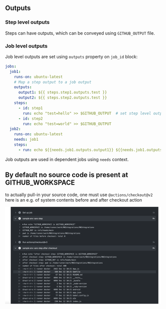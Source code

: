 

## Outputs

### Step level outputs
Steps can have outputs, which can be conveyed using `GITHUB_OUTPUT` file.


### Job level outputs

Job level outputs are set using `outputs` property on `job_id` block:
```yaml
jobs:
  job1:
    runs-on: ubuntu-latest
    # Map a step output to a job output
    outputs:
      output1: ${{ steps.step1.outputs.test }}
      output2: ${{ steps.step2.outputs.test }}
    steps:
      - id: step1
        run: echo "test=hello" >> $GITHUB_OUTPUT  # set step level output, accessible via steps.step_id.outputs.var_name
      - id: step2
        run: echo "test=world" >> $GITHUB_OUTPUT
  job2:
    runs-on: ubuntu-latest
    needs: job1
    steps:
      - run: echo ${{needs.job1.outputs.output1}} ${{needs.job1.outputs.output2}} ## referring to other jobs using needs.other_job_id.outputs.var_name

```

Job outputs are used in dependent jobs using `needs` context.

## By default no source code is present at GITHUB_WORKSPACE

to actually pull-in your source code, one must use `@actions/checkout@v2` 
here is an e.g. of system contents before and after checkout action

![see this](images/githubactionscheckoutaction.png)

